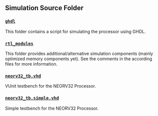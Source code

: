 ## Simulation Source Folder

### [`ghdl`](https://github.com/stnolting/neorv32/tree/master/sim/ghdl)

This folder contains a script for simulating the processor using GHDL.

### [`rtl_modules`](https://github.com/stnolting/neorv32/tree/master/sim/rtl_modules)

This folder provides additional/alternative simulation components (mainly optimized memory components yet). See the comments in the according files for more information.

### [`neorv32_tb.vhd`](https://github.com/stnolting/neorv32/tree/master/sim/neorv32_tb.vhd)

VUnit testbench for the NEORV32 Processor.

### [`neorv32_tb.simple.vhd`](https://github.com/stnolting/neorv32/tree/master/sim/neorv32_tb.simple.vhd)

Simple testbench for the NEORV32 Processor.
